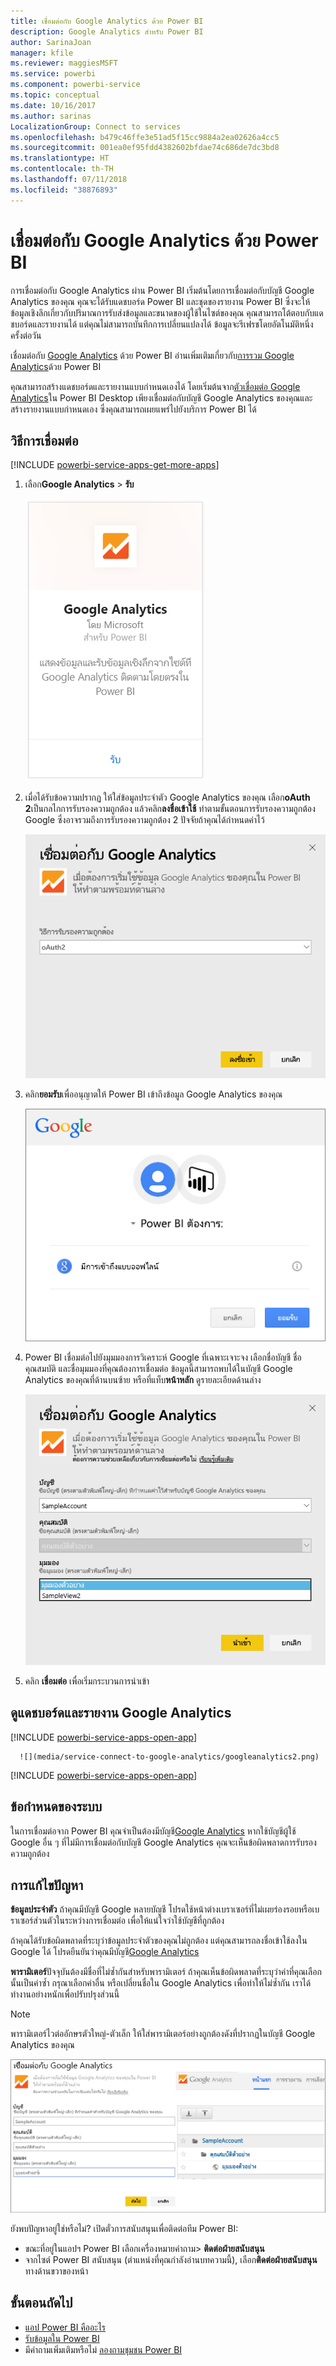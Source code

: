 ```yaml
---
title: เชื่อมต่อกับ Google Analytics ด้วย Power BI
description: Google Analytics สำหรับ Power BI
author: SarinaJoan
manager: kfile
ms.reviewer: maggiesMSFT
ms.service: powerbi
ms.component: powerbi-service
ms.topic: conceptual
ms.date: 10/16/2017
ms.author: sarinas
LocalizationGroup: Connect to services
ms.openlocfilehash: b479c46ffe3e51ad5f15cc9884a2ea02626a4cc5
ms.sourcegitcommit: 001ea0ef95fdd4382602bfdae74c686de7dc3bd8
ms.translationtype: HT
ms.contentlocale: th-TH
ms.lasthandoff: 07/11/2018
ms.locfileid: "38876893"
---
```

# <a name="connect-to-google-analytics-with-power-bi"></a>เชื่อมต่อกับ Google Analytics ด้วย Power BI
การเชื่อมต่อกับ Google Analytics ผ่าน Power BI เริ่มต้นโดยการเชื่อมต่อกับบัญชี Google Analytics ของคุณ คุณจะได้รับแดชบอร์ด Power BI และชุดของรายงาน Power BI ซึ่งจะให้ข้อมูลเชิงลึกเกี่ยวกับปริมาณการรับส่งข้อมูลและขนาดของผู้ใช้ในไซต์ของคุณ คุณสามารถโต้ตอบกับแดชบอร์ดและรายงานได้ แต่คุณไม่สามารถบันทึกการเปลี่ยนแปลงได้ ข้อมูลจะรีเฟรชโดยอัตโนมัติหนึ่งครั้งต่อวัน

เชื่อมต่อกับ [Google Analytics](https://app.powerbi.com/getdata/services/google-analytics) ด้วย Power BI อ่านเพิ่มเติมเกี่ยวกับ[การรวม Google Analytics](https://powerbi.microsoft.com/integrations/google-analytics)ด้วย Power BI

คุณสามารถสร้างแดชบอร์ดและรายงานแบบกำหนดเองได้ โดยเริ่มต้นจาก[ตัวเชื่อมต่อ Google Analytics](service-google-analytics-connector.md)ใน Power BI Desktop เพียงเชื่อมต่อกับบัญชี Google Analytics ของคุณและสร้างรายงานแบบกำหนดเอง ซึ่งคุณสามารถเผยแพร่ไปยังบริการ Power BI ได้

## <a name="how-to-connect"></a>วิธีการเชื่อมต่อ
[!INCLUDE [powerbi-service-apps-get-more-apps](./includes/powerbi-service-apps-get-more-apps.md)]

1. เลือก**Google Analytics** \> **รับ**
   
   ![](media/service-connect-to-google-analytics/ga.png)
2. เมื่อได้รับข้อความปรากฏ ให้ใส่ข้อมูลประจำตัว Google Analytics ของคุณ เลือก**oAuth 2**เป็นกลไกการรับรองความถูกต้อง แล้วคลิก**ลงชื่อเข้าใช้** ทำตามขั้นตอนการรับรองความถูกต้อง Google ซึ่งอาจรวมถึงการรับรองความถูกต้อง 2 ปัจจัยถ้าคุณได้กำหนดค่าไว้
   
   ![](media/service-connect-to-google-analytics/creds.png)
3. คลิก**ยอมรับ**เพื่ออนุญาตให้ Power BI เข้าถึงข้อมูล Google Analytics ของคุณ
   
   ![](media/service-connect-to-google-analytics/googleanalytics.png)
4. Power BI เชื่อมต่อไปยังมุมมองการวิเคราะห์ Google ที่เฉพาะเจาะจง เลือกชื่อบัญชี ชื่อคุณสมบัติ และชื่อมุมมองที่คุณต้องการเชื่อมต่อ ข้อมูลนี้สามารถพบได้ในบัญชี Google Analytics ของคุณที่ด้านบนซ้าย หรือที่แท็บ**หน้าหลัก** ดูรายละเอียดด้านล่าง 
   
   ![](media/service-connect-to-google-analytics/params2.png)
5. คลิก **เชื่อมต่อ** เพื่อเริ่มกระบวนการนำเข้า 

## <a name="view-the-google-analytics-dashboard-and-reports"></a>ดูแดชบอร์ดและรายงาน Google Analytics
[!INCLUDE [powerbi-service-apps-open-app](./includes/powerbi-service-apps-open-app.md)]

      ![](media/service-connect-to-google-analytics/googleanalytics2.png)

[!INCLUDE [powerbi-service-apps-open-app](./includes/powerbi-service-apps-what-now.md)]

## <a name="system-requirements"></a>ข้อกำหนดของระบบ
ในการเชื่อมต่อจาก Power BI คุณจำเป็นต้องมีบัญชี[Google Analytics](https://www.google.com/analytics/) หากใช้บัญชีผู้ใช้ Google อื่น ๆ ที่ไม่มีการเชื่อมต่อกับบัญชี Google Analytics คุณจะเห็นข้อผิดพลาดการรับรองความถูกต้อง

## <a name="troubleshooting"></a>การแก้ไขปัญหา
**ข้อมูลประจำตัว** ถ้าคุณมีบัญชี Google หลายบัญชี โปรดใช้หน้าต่างเบราเซอร์ที่ไม่เผยร่องรอยหรือเบราเซอร์ส่วนตัวในระหว่างการเชื่อมต่อ เพื่อให้แน่ใจว่าใช้บัญชีที่ถูกต้อง

ถ้าคุณได้รับข้อผิดพลาดที่ระบุว่าข้อมูลประจำตัวของคุณไม่ถูกต้อง แต่คุณสามารถลงชื่อเข้าใช้ลงใน Google ได้ โปรดยืนยันว่าคุณมีบัญชี[Google Analytics](https://www.google.com/analytics/)

**พารามิเตอร์**ปัจจุบันต้องมีชื่อที่ไม่ซ้ำกันสำหรับพารามิเตอร์ ถ้าคุณเห็นข้อผิดพลาดที่ระบุว่าค่าที่คุณเลือกนั้นเป็นค่าซ้ำ กรุณาเลือกค่าอื่น หรือเปลี่ยนชื่อใน Google Analytics เพื่อทำให้ไม่ซ้ำกัน เราได้ทำงานอย่างหนักเพื่อปรับปรุงส่วนนี้

>[!NOTE]
>พารามิเตอร์ไวต่ออักษรตัวใหญ่-ตัวเล็ก ให้ใส่พารามิเตอร์อย่างถูกต้องดังที่ปรากฏในบัญชี Google Analytics ของคุณ

![](media/service-connect-to-google-analytics/pbi_googleanalytics1.png)

ยังพบปัญหาอยู่ใช่หรือไม่? เปิดตั๋วการสนับสนุนเพื่อติดต่อทีม Power BI:

* ขณะที่อยู่ในแอปฯ Power BI เลือกเครื่องหมายคำถาม\> **ติดต่อฝ่ายสนับสนุน**
* จากไซต์ Power BI สนับสนุน (ตำแหน่งที่คุณกำลังอ่านบทความนี้), เลือก**ติดต่อฝ่ายสนับสนุน**ทางด้านขวาของหน้า

## <a name="next-steps"></a>ขั้นตอนถัดไป
* [แอป Power BI คืออะไร](service-install-use-apps.md)
* [รับข้อมูลใน Power BI](service-get-data.md)
* มีคำถามเพิ่มเติมหรือไม่ [ลองถามชุมชน Power BI](http://community.powerbi.com/)

